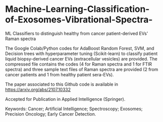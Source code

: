 # Machine-Learning-Classification-of-Exosomes-Vibrational-Spectra-
ML Classifiers to distinguish healthy from cancer patient-derived EVs' Raman spectra

The Google Colab/Python codes for AdaBoost Random Forest, SVM, and Decision trees with hyperparameter tuning (Scikit-learn) to classify
patient liquid biopsy-derived cancer EVs (extracellular vesicles) are provided. The compressed file contains the codes (4 for Raman spectra and 1 for FTIR spectra)
and three sample text files of Raman spectra are provided (2 from cancer patients and 1 from healthy patient sera-EVs).

The paper associated to this Github code is available in https://arxiv.org/abs/2107.10332

Accepted for Publication in Applied Intelligence (Springer).

Keywords: Cancer; Artificial Intelligence; Spectroscopy; Exosomes; Precision Oncology; Early Cancer Detection.
